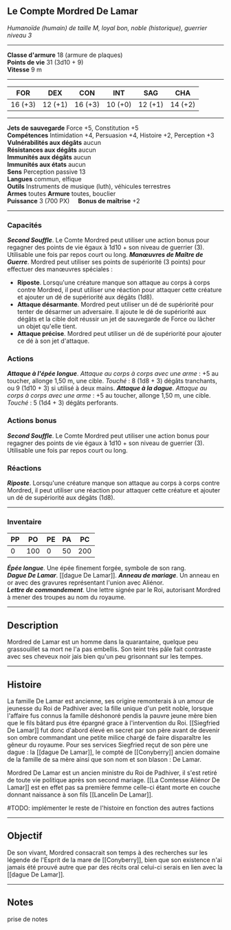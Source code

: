## Le Compte Mordred De Lamar
*Humanoïde (humain) de taille M, loyal bon, noble (historique), guerrier niveau 3*
___
**Classe d'armure** 18 (armure de plaques)  
**Points de vie** 31 (3d10 + 9)  
**Vitesse** 9 m

---

|FOR|DEX|CON|INT|SAG|CHA|
|---|---|---|---|---|---|
|16 (+3)|12 (+1)|16 (+3)|10 (+0)|12 (+1)|14 (+2)|

---

**Jets de sauvegarde** Force +5, Constitution +5  
**Compétences** Intimidation +4, Persuasion +4, Histoire +2, Perception +3  
**Vulnérabilités aux dégâts** aucun  
**Résistances aux dégâts** aucun  
**Immunités aux dégâts** aucun  
**Immunités aux états** aucun  
**Sens** Perception passive 13  
**Langues** commun, elfique  
**Outils** Instruments de musique (luth), véhicules terrestres  
**Armes** toutes
**Armure** toutes, bouclier  
**Puissance** 3 (700 PX)     **Bonus de maîtrise** +2

---
### Capacités
_**Second Souffle**_. Le Comte Mordred peut utiliser une action bonus pour regagner des points de vie égaux à 1d10 + son niveau de guerrier (3). Utilisable une fois par repos court ou long. 
_**Manœuvres de Maître de Guerre**_. Mordred peut utiliser ses points de supériorité (3 points) pour effectuer des manœuvres spéciales :
- **Riposte**. Lorsqu'une créature manque son attaque au corps à corps contre Mordred, il peut utiliser une réaction pour attaquer cette créature et ajouter un dé de supériorité aux dégâts (1d8).
- **Attaque désarmante**. Mordred peut utiliser un dé de supériorité pour tenter de désarmer un adversaire. Il ajoute le dé de supériorité aux dégâts et la cible doit réussir un jet de sauvegarde de Force ou lâcher un objet qu'elle tient.
- **Attaque précise**. Mordred peut utiliser un dé de supériorité pour ajouter ce dé à son jet d'attaque.
### Actions
_**Attaque à l'épée longue**_. _Attaque au corps à corps avec une arme_ : +5 au toucher, allonge 1,50 m, une cible. _Touché_ : 8 (1d8 + 3) dégâts tranchants, ou 9 (1d10 + 3) si utilisé à deux mains.
_**Attaque à la dague**_. _Attaque au corps à corps avec une arme_ : +5 au toucher, allonge 1,50 m, une cible. _Touché_ : 5 (1d4 + 3) dégâts perforants.  
### Actions bonus
_**Second Souffle**_. Le Comte Mordred peut utiliser une action bonus pour regagner des points de vie égaux à 1d10 + son niveau de guerrier (3). Utilisable une fois par repos court ou long.
### Réactions
_**Riposte**_. Lorsqu'une créature manque son attaque au corps à corps contre Mordred, il peut utiliser une réaction pour attaquer cette créature et ajouter un dé de supériorité aux dégâts (1d8).

---
### Inventaire

|PP|PO|PE|PA|PC|
|---|---|---|---|---|
|0|100|0|50|200|

_**Épée longue**_. Une épée finement forgée, symbole de son rang.  
_**Dague De Lamar**_. [[dague De Lamar]].
_**Anneau de mariage**_. Un anneau en or avec des gravures représentant l'union avec Aliénor.  
_**Lettre de commandement**_. Une lettre signée par le Roi, autorisant Mordred à mener des troupes au nom du royaume.
___
## Description
Mordred de Lamar est un homme dans la quarantaine, quelque peu grassouillet sa mort ne l'a pas embellis. Son teint très pâle fait contraste avec ses cheveux noir jais bien qu'un peu grisonnant sur les tempes. 
___
## Histoire
La famille De Lamar est ancienne, ses origine remonterais à un amour de jeunesse du Roi de Padhiver avec la fille unique d'un petit noble, lorsque l'affaire fus connus la famille déshonoré pendis la pauvre jeune mère bien que le fils bâtard pus être épargné grace à l'intervention du Roi. [[Siegfried De Lamar]] fut donc d'abord élevé en secret par son père avant de devenir son ombre commandant une petite milice chargé de faire disparaître les gêneur du royaume. Pour ses services Siegfried reçut de son père  une dague : la [[dague De Lamar]], le compté de [[Conyberry]] ancien domaine de la famille de sa mère ainsi que son nom et son blason : De Lamar.

Mordred De Lamar est un ancien ministre du Roi de Padhiver, il s'est retiré de toute vie politique après son second mariage. [[La Comtesse Aliénor De Lamar]] est en effet pas sa première femme celle-ci étant morte en couche donnant naissance à son fils [[Lancelin De Lamar]].

#TODO: implémenter le reste de l'histoire en fonction des autres factions
___
## Objectif
De son vivant, Mordred consacrait son temps à des recherches sur les légende de l'Esprit de la mare de [[Conyberry]], bien que son existence n'ai jamais été prouvé autre que par des récits oral celui-ci serais en lien avec la [[dague De Lamar]].
___
## Notes
prise de notes
